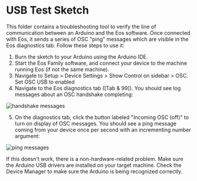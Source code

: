 # USB Test Sketch
This folder contains a troubleshooting tool to verify the line of communication between an Arduino and the Eos software. Once connected with Eos, it sends a series of OSC "ping" messages which are visible in the Eos diagnostics tab. Follow these steps to use it:

1. Burn the sketch to your Arduino using the Arduino IDE.
2. Start the Eos Family software, and connect your device to the machine running Eos (if not the same machine).
3. Navigate to Setup > Device Settings > Show Control on sidebar > OSC. Set OSC USB to enabled 
4. Navigate to the Eos diagnostics tab ([Tab & 99]). You should see log messages about an OSC handshake completing:

![handshake messages](https://github.com/ETCLabs/OSCHardware/raw/master/test_tools/usb_test/handshake.png)

5. On the diagnostics tab, click the button labeled "Incoming OSC (off)" to turn on display of OSC messages. You should see a ping message coming from your device once per second with an incrementing number argument:

![ping messages](https://github.com/ETCLabs/OSCHardware/raw/master/test_tools/usb_test/ping.png)

If this doesn't work, there is a non-hardware-related problem. Make sure the Arduino USB drivers are installed on your target machine. Check the Device Manager to make sure the Arduino is being recognized correctly.

